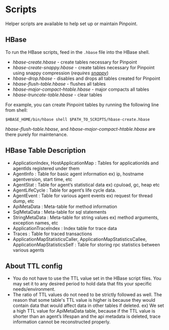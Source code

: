# Scripts
Helper scripts are available to help set up or maintain Pinpoint.

## HBase
To run the HBase scripts, feed in the `.hbase` file into the HBase shell.

* *hbase-create.hbase* - create tables necessary for Pinpoint
* *hbase-create-snappy.hbase* - create tables necessary for Pinpoint using snappy compression (*requires [snappy](http://code.google.com/p/snappy)*)
* *hbase-drop.hbase* - disables and drops all tables created for Pinpoint
* *hbase-flush-table.hbase* - flushes all tables
* *hbase-major-compact-htable.hbase* - major compacts all tables
* *hbase-truncate-table.hbase* - clear tables

For example, you can create Pinpoint tables by running the following line from shell:

`$HBASE_HOME/bin/hbase shell $PATH_TO_SCRIPTS/hbase-create.hbase`

*hbase-flush-table.hbase*, and *hbase-major-compact-htable.hbase* are there purely for maintenance.

## HBase Table Description

* ApplicationIndex, HostApplicationMap  : Tables for applicationIds and agentIds registered under them
* AgentInfo : Table for basic agent information ex) ip, hostname agentversion, start time, etc
* AgentStat : Table for agent’s statistical data ex) cpuload, gc, heap etc
* AgentLifeCycle : Table for agent’s life cycle data.
* AgentEvent : Table for various agent events ex) request for thread dump, etc
* ApiMetaData : Meta-table for method information
* SqlMetaData : Meta-table for sql statements
* StringMetaData : Meta-table for string values  ex) method arguments, exception names, etc
* ApplicationTraceIndex : Index table for trace data
* Traces : Table for traced transactions
* ApplicationMapStatisticsCaller, ApplicationMapStatisticsCallee, ApplicationMapStatisticsSelf : Table for storing rpc statistics between various agents

## About TTL config
- You do not have to use the TTL value set in the HBase script files. You may set it to any desired period to hold data that fits your specific needs/environment.
- The ratio of TTL values do not need to be strictly followed as well. The reason that some table's TTL value is higher is because they would contain data that would affect data in other tables if deleted.
ex) We set a high TTL value for ApiMetaData table, because if the TTL value is shorter than an agent’s lifespan and the api metadata is deleted, trace information cannot be reconstructed properly.
